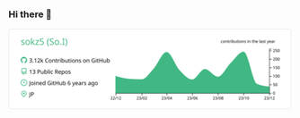 ### Hi there 👋

[![](https://raw.githubusercontent.com/sokz5/profile-cards/master/profile-summary-card-output/vue/0-profile-details.svg)]()
